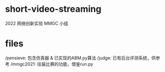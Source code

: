 # short-video-streaming
2022 网络创新实验 MMGC 小组

# files
/pensieve: 包含仿真器 & 已实现的ABM.py算法
/judge: 已有后台评测系统，供参考
/mmgc2021: 往届比赛的功能，借鉴run.py
